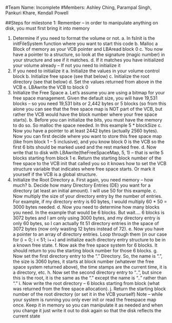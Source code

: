 #Team Name: Incomplete
#Members: Ashley Ching, Parampal Singh, Pankuri Khare, Kendall Powell

##Steps for milestone 1:
Remember – in order to manipulate anything on disk, you must first bring it into memory
1) Determine if you need to format the volume or not.
a. In fsInit is the initFileSystem function where you want to start this code
b. Malloc a Block of memory as your VCB pointer and LBAread block 0
c. You now have a pointer to a structure, so look at the signature (magic number)
in your structure and see if it matches.
d. If it matches you have initialized your volume already – If not you need to
initialize it
2) If you need to initialize it
a. Initialize the values in your volume control block
b. Initialize free space (see that below)
c. Initialize the root directory (see that below)
d. Set the values returned from above in the VCB
e. LBAwrite the VCB to block 0
3) Initialize the Free Space
a. Let’s assume you are using a bitmap for your free space management. Given the
default size, you will have 19,531 blocks – so you need 19,531 bits or 2,442 bytes
or 5 blocks (so from this alone you can see that the free space map is NOT part of
the VCB, but rather the VCB would have the block number where your free space
starts).
b. Before you can initialize the bits, you must have the memory to do so. So malloc
the space needed. In this example 5 * blockSize
c. Now you have a pointer to at least 2442 bytes (actually 2560 bytes). Now you
can first decide where you want to store this free space map (like from block 1 –
5 inclusive), and you know block 0 is the VCB so the first 6 bits should be marked
used and the rest marked free.
d. Now write that to disk with LBAwrite(theFreeSpaceMap, 5, 1) – that is write 5
blocks starting from block 1
e. Return the starting block number of the free space to the VCB init that called you
so it knows how to set the VCB structure variable that indicates where free space
starts. Or mark it yourself if the VCB is a global structure.
4) Initialize the Root Directory
a. First again, you need memory – how much?
b. Decide how many Directory Entries (DE) you want for a directory (at least an
initial amount). I will use 50 for this example.
c. Now multiply the size of your directory entry by the number of entries. For
example, if my directory entry is 60 bytes, I would multiply 60 * 50 = 3000 bytes
needed.
d. Now you need to determine how many blocks you need. In the example that
would be 6 blocks. But wait.... 6 blocks is 3072 bytes and I am only using 3000
bytes, and my directory entry is only 60 bytes, so I can actually fit 51 directory
entries in the space of 3072 bytes (now only wasting 12 bytes instead of 72).
e. Now you have a pointer to an array of directory entries. Loop through them (in
our case for (i = 0; i < 51; i++) and initialize each directory entry structure to be in
a known free state.
f. Now ask the free space system for 6 blocks. It should return to you the starting
block number for those 6 blocks.
g. Now set the first directory entry to the “.” Directory. So, the name is “.”, the size
is 3060 bytes, it starts at block number (whatever the free space system
returned above), the time stamps are the current time, it is a directory, etc.
h. Now set the second directory entry to “..”, but since this is the root, it is the
same as the “.” except the name is “..” rather than “.”
i. Now write the root directory – 6 blocks starting from block (what was returned
from the free space allocation).
j. Return the starting block number of the root directory (or set it in the VCB
yourself)
Note – while your system is running you only ever init or read the freespace map once. Keep it
in memory so you can manipulate it as needed and when you change it just write it out to disk
again so that the disk reflects the current state

 
